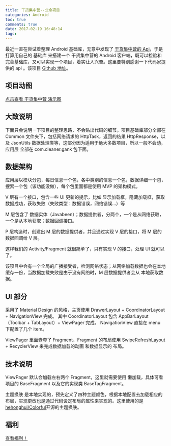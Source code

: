 ```yaml
---
title: 干货集中营--业余项目
categories: Android
toc: true
comments: true
date: 2017-02-19 16:48:14
tags:
---
```


最近一直在尝试着整理 Android 基础库，无意中发现了 [干货集中营的 Api](http://gank.io/api)，于是打算用自己的 基础库 来搭建一个 干货集中营的 Android 客户端，既可以检验和完善基础库，又可以实现一个项目，着实让人兴奋。这里要特别感谢一下代码家提供的 api 。该项目 [Github 地址](https://github.com/mjd507/CommonAndroid)。

<!--more-->

## 项目动图

[点击查看 干货集中营 演示图](/images/gank/gank.gif)

## 大致说明

下面只会说明一下项目的整理思路，不会贴出代码的细节。项目基础库部分全部在 Common 文件夹下，包括网络请求的 HttpTask，返回的结果 HttpResponse，以及 JsonUtils 数据处理类等，这部分因为适用于绝大多数项目，所以一般不会动，应用层 全部在 com.cleaner.gank 包下面。

## 数据架构

应用层以模块分包，每日信息一个包，各中类别的信息一个包，数据详细一个包，搜索一个包（该功能没做），每个包里面都是使用 MVP 的架构模式。

V 层有一个接口，包含一些 UI 更新的提示，比如 显示加载框，隐藏加载框，获取数据成功，获取失败（失败类型：数据错误，网络错误...）等

M 层包含了 数据实体（Javabeen）；数据提供者，分两个，一个是从网络获取，一个是从本地获取；数据回调接口。

P 层构造时，创建出 M 层的数据提供者，并且通过实现 V 层的接口，将 M 层的数据回调给 V 层。

这样我们的 Activity/Fragment 就很简单了，只有实现 V 的接口，处理 UI 就可以了。


该项目中会有一个全局的广播接受者，检测网络状态；从网络加载数据也会在本地缓存一份，当数据加载失败是由于没有网络时，M 层数据提供者会从 本地获取数据。


## UI 部分

采用了 Material Design 的风格，主页使用 DrawerLayout + CoordinatorLayout + NavigationView 完成。
其中 CoordinatorLayout 包含 AppBarLayout（Toolbar + TabLayout）+ ViewPager 完成。
NavigationView 直接在 menu 下配置了几个 item。

ViewPager 里面嵌套了 Fragment，Fragment 的布局使用 SwipeRefreshLayout + RecyclerView 来完成数据加载的动画 和数据显示的 布局。


## 技术说明

ViewPager 默认会加载左右两个 Fragment，这里就需要使用 懒加载，具体可看项目的 BaseFragment 以及它的实现类 BaseTagFragment。

主题换肤 是本地实现的，预先定义了四种主题颜色，根据本地配置去加载相应的布局，实现更改也是通过代码设定布局的属性来实现的。这里使用的是 [hehonghui/Colorful](https://github.com/hehonghui/Colorful)开源的主题换肤。


## 福利
[查看福利！](/images/gank/beauty_one.png)


